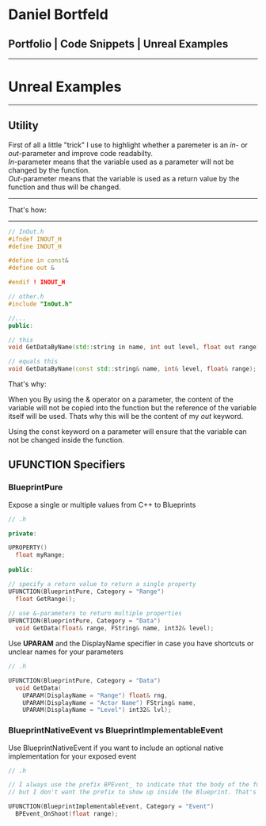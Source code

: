 # Daniel Bortfeld  

## Portfolio | Code Snippets | Unreal Examples  
***  

# Unreal Examples  
***  

## Utility  
First of all a little "trick" I use to highlight whether a paremeter is an *in*- or *out*-parameter and improve code readabilty.  
*In*-parameter means that the variable used as a parameter will not be changed by the function.  
*Out*-parameter means that the variable is used as a return value by the function and thus will be changed.  
***  

That's how:  
***  
```c++
// InOut.h
#ifndef INOUT_H
#define INOUT_H

#define in const&
#define out &

#endif ! INOUT_H
```

```c++
// other.h
#include "InOut.h"

//...
public:

// this
void GetDataByName(std::string in name, int out level, float out range);

// equals this
void GetDataByName(const std::string& name, int& level, float& range);
```

That's why:

When you 
By using the & operator on a parameter, the content of the variable will not be copied into the function but the reference of the variable itself will be used.
Thats why this will be the content of my *out* keyword.

Using the const keyword on a parameter will ensure that the variable can not be changed inside the function.


## UFUNCTION Specifiers

### BlueprintPure

Expose a single or multiple values from C++ to Blueprints

```c++
// .h

private:

UPROPERTY()
  float myRange;
  
public:

// specify a return value to return a single property
UFUNCTION(BlueprintPure, Category = "Range")
  float GetRange();  
  
// use &-parameters to return multiple properties
UFUNCTION(BlueprintPure, Category = "Data")
  void GetData(float& range, FString& name, int32& level);
```

Use **UPARAM** and the DisplayName specifier in case you have shortcuts or unclear names for your parameters

```c++
// .h

UFUNCTION(BlueprintPure, Category = "Data")
  void GetData(
    UPARAM(DisplayName = "Range") float& rng, 
    UPARAM(DisplayName = "Actor Name") FString& name, 
    UPARAM(DisplayName = "Level") int32& lvl);
```

### BlueprintNativeEvent vs BlueprintImplementableEvent

Use BlueprintNativeEvent if you want to include an optional native implementation for your exposed event

```c++
// .h

// I always use the prefix BPEvent_ to indicate that the body of the function will be defined within the Blueprint,
// but I don't want the prefix to show up inside the Blueprint. That's why I use the DisplayName meta-specifier

UFUNCTION(BlueprintImplementableEvent, Category = "Event")
  BPEvent_OnShoot(float range);
```
